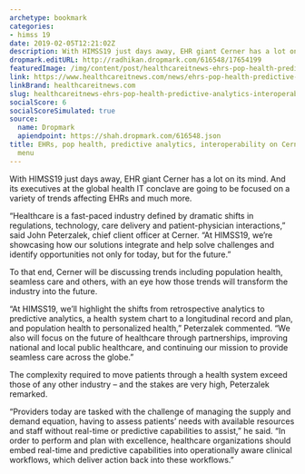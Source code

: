 ```yaml
---
archetype: bookmark
categories:
- himss 19
date: 2019-02-05T12:21:02Z
description: With HIMSS19 just days away, EHR giant Cerner has a lot on its mind.
dropmark.editURL: http://radhikan.dropmark.com/616548/17654199
featuredImage: /img/content/post/healthcareitnews-ehrs-pop-health-predictive-analytics-interoperability-on-cerner-s-himss19-menu.jpg
link: https://www.healthcareitnews.com/news/ehrs-pop-health-predictive-analytics-interoperability-cerner%E2%80%99s-himss19-menu
linkBrand: healthcareitnews.com
slug: healthcareitnews-ehrs-pop-health-predictive-analytics-interoperability-on-cerner-s-himss19-menu
socialScore: 6
socialScoreSimulated: true
source:
  name: Dropmark
  apiendpoint: https://shah.dropmark.com/616548.json
title: EHRs, pop health, predictive analytics, interoperability on Cerner’s HIMSS19
  menu
---
```

With HIMSS19 just days away, EHR giant Cerner has a lot on its mind. And its executives at the global health IT conclave are going to be focused on a variety of trends affecting EHRs and much more.

“Healthcare is a fast-paced industry defined by dramatic shifts in regulations, technology, care delivery and patient-physician interactions,” said John Peterzalek, chief client officer at Cerner. “At HIMSS19, we’re showcasing how our solutions integrate and help solve challenges and identify opportunities not only for today, but for the future.”

To that end, Cerner will be discussing trends including population health, seamless care and others, with an eye how those trends will transform the industry into the future.

“At HIMSS19, we’ll highlight the shifts from retrospective analytics to predictive analytics, a health system chart to a longitudinal record and plan, and population health to personalized health,” Peterzalek commented. “We also will focus on the future of healthcare through partnerships, improving national and local public healthcare, and continuing our mission to provide seamless care across the globe.”

The complexity required to move patients through a health system exceed those of any other industry – and the stakes are very high, Peterzalek remarked.

“Providers today are tasked with the challenge of managing the supply and demand equation, having to assess patients’ needs with available resources and staff without real-time or predictive capabilities to assist,” he said. “In order to perform and plan with excellence, healthcare organizations should embed real-time and predictive capabilities into operationally aware clinical workflows, which deliver action back into these workflows.”


